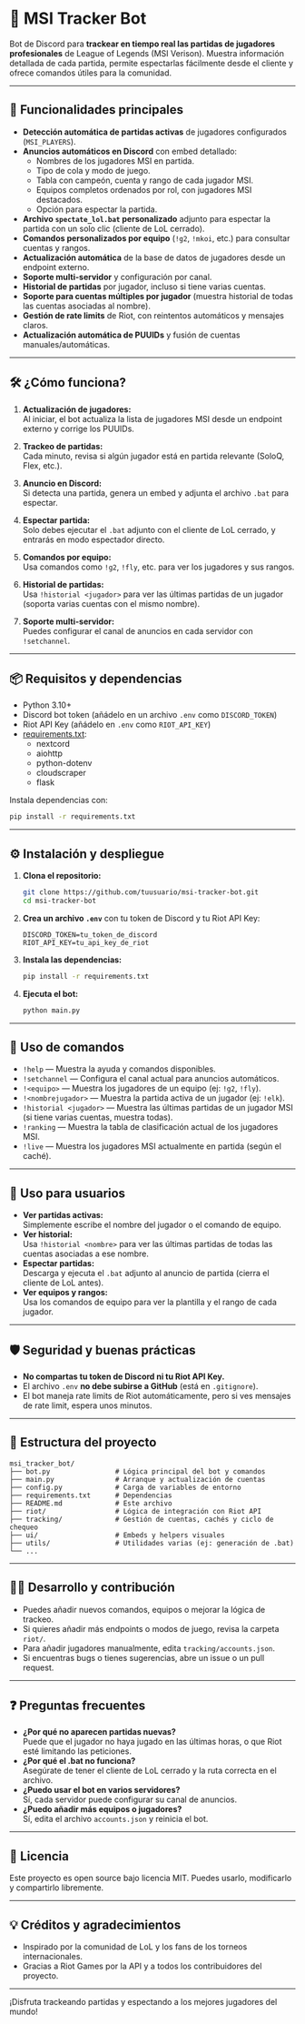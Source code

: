 # 🧠 MSI Tracker Bot

Bot de Discord para **trackear en tiempo real las partidas de jugadores profesionales** de League of Legends (MSI Verison). Muestra información detallada de cada partida, permite espectarlas fácilmente desde el cliente y ofrece comandos útiles para la comunidad.

---

## 🚀 Funcionalidades principales

- **Detección automática de partidas activas** de jugadores configurados (`MSI_PLAYERS`).
- **Anuncios automáticos en Discord** con embed detallado:
  - Nombres de los jugadores MSI en partida.
  - Tipo de cola y modo de juego.
  - Tabla con campeón, cuenta y rango de cada jugador MSI.
  - Equipos completos ordenados por rol, con jugadores MSI destacados.
  - Opción para espectar la partida.
- **Archivo `spectate_lol.bat` personalizado** adjunto para espectar la partida con un solo clic (cliente de LoL cerrado).
- **Comandos personalizados por equipo** (`!g2`, `!mkoi`, etc.) para consultar cuentas y rangos.
- **Actualización automática** de la base de datos de jugadores desde un endpoint externo.
- **Soporte multi-servidor** y configuración por canal.
- **Historial de partidas** por jugador, incluso si tiene varias cuentas.
- **Soporte para cuentas múltiples por jugador** (muestra historial de todas las cuentas asociadas al nombre).
- **Gestión de rate limits** de Riot, con reintentos automáticos y mensajes claros.
- **Actualización automática de PUUIDs** y fusión de cuentas manuales/automáticas.

---

## 🛠️ ¿Cómo funciona?

1. **Actualización de jugadores:**  
   Al iniciar, el bot actualiza la lista de jugadores MSI desde un endpoint externo y corrige los PUUIDs.

2. **Trackeo de partidas:**  
   Cada minuto, revisa si algún jugador está en partida relevante (SoloQ, Flex, etc.).

3. **Anuncio en Discord:**  
   Si detecta una partida, genera un embed y adjunta el archivo `.bat` para espectar.

4. **Espectar partida:**  
   Solo debes ejecutar el `.bat` adjunto con el cliente de LoL cerrado, y entrarás en modo espectador directo.

5. **Comandos por equipo:**  
   Usa comandos como `!g2`, `!fly`, etc. para ver los jugadores y sus rangos.

6. **Historial de partidas:**  
   Usa `!historial <jugador>` para ver las últimas partidas de un jugador (soporta varias cuentas con el mismo nombre).

7. **Soporte multi-servidor:**  
   Puedes configurar el canal de anuncios en cada servidor con `!setchannel`.

---

## 📦 Requisitos y dependencias

- Python 3.10+
- Discord bot token (añádelo en un archivo `.env` como `DISCORD_TOKEN`)
- Riot API Key (añádelo en `.env` como `RIOT_API_KEY`)
- [requirements.txt](./requirements.txt):
  - nextcord
  - aiohttp
  - python-dotenv
  - cloudscraper
  - flask

Instala dependencias con:
```bash
pip install -r requirements.txt
```

---

## ⚙️ Instalación y despliegue

1. **Clona el repositorio:**
   ```bash
   git clone https://github.com/tuusuario/msi-tracker-bot.git
   cd msi-tracker-bot
   ```
2. **Crea un archivo `.env`** con tu token de Discord y tu Riot API Key:
   ```env
   DISCORD_TOKEN=tu_token_de_discord
   RIOT_API_KEY=tu_api_key_de_riot
   ```
3. **Instala las dependencias:**
   ```bash
   pip install -r requirements.txt
   ```
4. **Ejecuta el bot:**
   ```bash
   python main.py
   ```

---

## 📝 Uso de comandos

- `!help` — Muestra la ayuda y comandos disponibles.
- `!setchannel` — Configura el canal actual para anuncios automáticos.
- `!<equipo>` — Muestra los jugadores de un equipo (ej: `!g2`, `!fly`).
- `!<nombrejugador>` — Muestra la partida activa de un jugador (ej: `!elk`).
- `!historial <jugador>` — Muestra las últimas partidas de un jugador MSI (si tiene varias cuentas, muestra todas).
- `!ranking` — Muestra la tabla de clasificación actual de los jugadores MSI.
- `!live` — Muestra los jugadores MSI actualmente en partida (según el caché).

---

## 👤 Uso para usuarios

- **Ver partidas activas:**  
  Simplemente escribe el nombre del jugador o el comando de equipo.
- **Ver historial:**  
  Usa `!historial <nombre>` para ver las últimas partidas de todas las cuentas asociadas a ese nombre.
- **Espectar partidas:**  
  Descarga y ejecuta el `.bat` adjunto al anuncio de partida (cierra el cliente de LoL antes).
- **Ver equipos y rangos:**  
  Usa los comandos de equipo para ver la plantilla y el rango de cada jugador.

---

## 🛡️ Seguridad y buenas prácticas

- **No compartas tu token de Discord ni tu Riot API Key.**
- El archivo `.env` **no debe subirse a GitHub** (está en `.gitignore`).
- El bot maneja rate limits de Riot automáticamente, pero si ves mensajes de rate limit, espera unos minutos.

---

## 🧩 Estructura del proyecto

```
msi_tracker_bot/
├── bot.py                # Lógica principal del bot y comandos
├── main.py               # Arranque y actualización de cuentas
├── config.py             # Carga de variables de entorno
├── requirements.txt      # Dependencias
├── README.md             # Este archivo
├── riot/                 # Lógica de integración con Riot API
├── tracking/             # Gestión de cuentas, cachés y ciclo de chequeo
├── ui/                   # Embeds y helpers visuales
├── utils/                # Utilidades varias (ej: generación de .bat)
└── ...
```

---

## 🧑‍💻 Desarrollo y contribución

- Puedes añadir nuevos comandos, equipos o mejorar la lógica de trackeo.
- Si quieres añadir más endpoints o modos de juego, revisa la carpeta `riot/`.
- Para añadir jugadores manualmente, edita `tracking/accounts.json`.
- Si encuentras bugs o tienes sugerencias, abre un issue o un pull request.

---

## ❓ Preguntas frecuentes

- **¿Por qué no aparecen partidas nuevas?**  
  Puede que el jugador no haya jugado en las últimas horas, o que Riot esté limitando las peticiones.
- **¿Por qué el .bat no funciona?**  
  Asegúrate de tener el cliente de LoL cerrado y la ruta correcta en el archivo.
- **¿Puedo usar el bot en varios servidores?**  
  Sí, cada servidor puede configurar su canal de anuncios.
- **¿Puedo añadir más equipos o jugadores?**  
  Sí, edita el archivo `accounts.json` y reinicia el bot.

---

## 📄 Licencia

Este proyecto es open source bajo licencia MIT. Puedes usarlo, modificarlo y compartirlo libremente.

---

## 💡 Créditos y agradecimientos

- Inspirado por la comunidad de LoL y los fans de los torneos internacionales.
- Gracias a Riot Games por la API y a todos los contribuidores del proyecto.

---

¡Disfruta trackeando partidas y espectando a los mejores jugadores del mundo!
